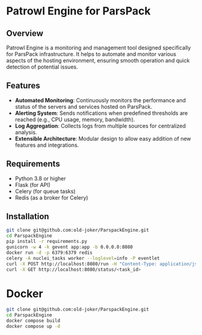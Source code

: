 # Patrowl Engine for ParsPack

## Overview
Patrowl Engine is a monitoring and management tool designed specifically for ParsPack infrastructure. It helps to automate and monitor various aspects of the hosting environment, ensuring smooth operation and quick detection of potential issues.

## Features
- **Automated Monitoring**: Continuously monitors the performance and status of the servers and services hosted on ParsPack.
- **Alerting System**: Sends notifications when predefined thresholds are reached (e.g., CPU usage, memory, bandwidth).
- **Log Aggregation**: Collects logs from multiple sources for centralized analysis.
- **Extensible Architecture**: Modular design to allow easy addition of new features and integrations.

## Requirements
- Python 3.8 or higher
- Flask (for API)
- Celery (for queue tasks)
- Redis (as a broker for Celery)

## Installation
```bash
git clone git@github.com:old-joker/ParspackEngine.git
cd ParspackEngine
pip install -r requirements.py
gunicorn -w 4 -k gevent app:app -b 0.0.0.0:8080
docker run -d -p 6379:6379 redis
celery -A nuclei_tasks worker --loglevel=info -P eventlet
curl -X POST http://localhost:8080/run -H "Content-Type: application/json" -d '{"target": "http://example.com"}'
curl -X GET http://localhost:8080/status/<task_id>
```
# Docker
```bash
git clone git@github.com:old-joker/ParspackEngine.git
cd ParspackEngine
docker compose build
docker compose up -d
```
